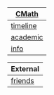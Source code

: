 | [CMath](index.html)             |
| ------------------------------- |
| [timeline](tl/index.html)       |
| [academic](academic/index.html) |
| [info](info/index.html)         |

| External                        |
| ------------------------------- |
| [friends](info/link/index.html) |

